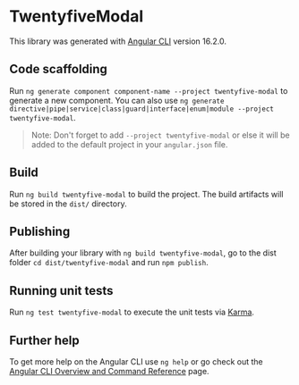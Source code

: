 # TwentyfiveModal

This library was generated with [Angular CLI](https://github.com/angular/angular-cli) version 16.2.0.

## Code scaffolding

Run `ng generate component component-name --project twentyfive-modal` to generate a new component. You can also use `ng generate directive|pipe|service|class|guard|interface|enum|module --project twentyfive-modal`.
> Note: Don't forget to add `--project twentyfive-modal` or else it will be added to the default project in your `angular.json` file. 

## Build

Run `ng build twentyfive-modal` to build the project. The build artifacts will be stored in the `dist/` directory.

## Publishing

After building your library with `ng build twentyfive-modal`, go to the dist folder `cd dist/twentyfive-modal` and run `npm publish`.

## Running unit tests

Run `ng test twentyfive-modal` to execute the unit tests via [Karma](https://karma-runner.github.io).

## Further help

To get more help on the Angular CLI use `ng help` or go check out the [Angular CLI Overview and Command Reference](https://angular.io/cli) page.
